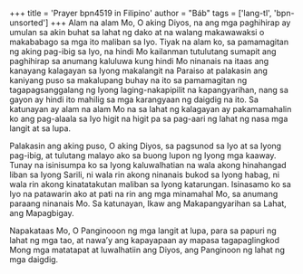 +++
title = 'Prayer bpn4519 in Filipino'
author = "Báb"
tags = ['lang-tl', 'bpn-unsorted']
+++
Alam na alam Mo, O aking Diyos, na ang mga paghihirap ay umulan sa akin buhat sa lahat ng dako at na walang makawawaksi o makababago sa mga ito maliban sa Iyo. Tiyak na alam ko, sa pamamagitan ng aking pag-ibig sa Iyo, na hindi Mo kailanman tutulutang sumapit ang paghihirap sa anumang kaluluwa kung hindi Mo ninanais na itaas ang kanayang kalagayan sa Iyong makalangit na Paraiso at palakasin ang kaniyang puso sa makalupang buhay na ito sa pamamagitan ng tagapagsanggalang ng Iyong laging-nakapipilit na kapangyarihan, nang sa gayon ay hindi ito mahilig sa mga karangyaan ng daigdig na ito. Sa katunayan ay alam na alam Mo na sa lahat ng kalagayan ay pakamamahalin ko ang pag-alaala sa Iyo higit na higit pa sa pag-aari ng lahat ng nasa mga langit at sa lupa.

Palakasin ang aking puso, O aking Diyos, sa pagsunod sa Iyo at sa Iyong pag-ibig, at tulutang malayo ako sa buong lupon ng Iyong mga kaaway. Tunay na isinisumpa ko sa Iyong kaluwalhatian na wala akong hinahangad liban sa Iyong Sarili, ni wala rin akong ninanais bukod sa Iyong habag, ni wala rin akong kinatatakutan maliban sa Iyong katarungan. Isinasamo ko sa Iyo na patawarin ako at pati na rin ang mga minamahal Mo, sa anumang paraang ninanais Mo. Sa katunayan, Ikaw ang Makapangyarihan sa Lahat, ang Mapagbigay.

Napakataas Mo, O Panginooon ng mga langit at lupa, para sa papuri ng lahat ng mga tao, at nawa’y ang kapayapaan ay mapasa tagapaglingkod Mong mga matatapat at luwalhatiin ang Diyos, ang Panginoon ng lahat ng mga daigdig.
